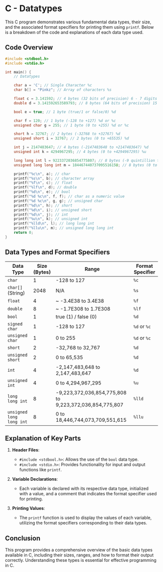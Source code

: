 # C - Datatypes

This C program demonstrates various fundamental data types, their size, and the associated format specifiers for printing them using `printf`. Below is a breakdown of the code and explanations of each data type used.

## Code Overview

```c
#include <stdbool.h>
#include <stdio.h>

int main() {
    // Datatypes

    char a = 'C'; // Single Character %c
    char b[] = "Pinkz"; // Array of characters %s

    float c = 3.141592; // 4 bytes (32 bits of precision) 6 - 7 digits %f
    double d = 3.141592653589793; // 8 bytes (64 bits of precision) 15 - 16 digits %lf

    bool e = true; // 1 byte (true/1 or false/0) %d

    char f = 120; // 1 byte (-128 to +127) %d or %c
    unsigned char g = 255; // 1 byte (0 to +255) %d or %c

    short h = 32767; // 2 bytes (-32768 to +32767) %d
    unsigned short i = 32767; // 2 bytes (0 to +65535) %d

    int j = 2147483647; // 4 bytes (-2147483648 to +2147483647) %d
    unsigned int k = 4294967295; // 4 bytes (0 to +4294967295) %u

    long long int l = 9223372036854775807; // 8 bytes (-9 quintillion to +9 quintillion) %lld
    unsigned long long int m = 18446744073709551615U; // 8 bytes (0 to +18 quintillion) %llu

    printf("%c\n", a); // char
    printf("%s\n", b); // character array
    printf("%f\n", c); // float
    printf("%lf\n", d); // double
    printf("%d\n", e); // bool
    printf("%d %c\n", f, f); // char as a numeric value
    printf("%d %c\n", g, g); // unsigned char
    printf("%d\n", h); // short
    printf("%d\n", i); // unsigned short
    printf("%d\n", j); // int
    printf("%u\n", k); // unsigned int
    printf("%lld\n", l); // long long int
    printf("%llu\n", m); // unsigned long long int
    return 0;
}
```

## Data Types and Format Specifiers

| Data Type                   | Size (Bytes) | Range                               | Format Specifier |
|-----------------------------|--------------|-------------------------------------|------------------|
| `char`                      | 1            | -128 to 127                         | `%c`             |
| `char[]` (String)          | 2048     | N/A                                 | `%s`             |
| `float`                     | 4            | ~ -3.4E38 to 3.4E38                | `%f`             |
| `double`                    | 8            | ~ -1.7E308 to 1.7E308              | `%lf`            |
| `bool`                      | 1            | true (1) / false (0)               | `%d`             |
| `signed char`               | 1            | -128 to 127                         | `%d` or `%c`     |
| `unsigned char`             | 1            | 0 to 255                            | `%d` or `%c`     |
| `short`                     | 2            | -32,768 to 32,767                   | `%d`             |
| `unsigned short`            | 2            | 0 to 65,535                         | `%d`             |
| `int`                       | 4            | -2,147,483,648 to 2,147,483,647    | `%d`             |
| `unsigned int`              | 4            | 0 to 4,294,967,295                  | `%u`             |
| `long long int`             | 8            | -9,223,372,036,854,775,808 to 9,223,372,036,854,775,807 | `%lld`          |
| `unsigned long long int`    | 8            | 0 to 18,446,744,073,709,551,615    | `%llu`           |

## Explanation of Key Parts

1. **Header Files**:
   - `#include <stdbool.h>`: Allows the use of the `bool` data type.
   - `#include <stdio.h>`: Provides functionality for input and output functions like `printf`.

2. **Variable Declarations**: 
   - Each variable is declared with its respective data type, initialized with a value, and a comment that indicates the format specifier used for printing.

3. **Printing Values**:
   - The `printf` function is used to display the values of each variable, utilizing the format specifiers corresponding to their data types.

## Conclusion

This program provides a comprehensive overview of the basic data types available in C, including their sizes, ranges, and how to format their output correctly. Understanding these types is essential for effective programming in C.
